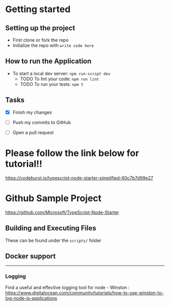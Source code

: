 
# Getting started

## Setting up the project
- First clone or fork the repo
- Initialize the repo with `write code here`

## How to run the Application
- To start a local dev server: `npm run-script dev`
    -  TODO To lint your code: `npm run lint`
    -  TODO To run your tests: `npm t`

## Tasks
- [x] Finish my changes
- [ ] Push my commits to GitHub
- [ ] Open a pull request


# Please follow the link below for tutorial!!
https://codeburst.io/typescript-node-starter-simplified-60c7b7d99e27
# Github Sample Project
https://github.com/Microsoft/TypeScript-Node-Starter

## Building and Executing Files
These can be found under the `scripts/` folder

## Docker support


----------------------------------------------------------------

### Logging
Find a useful and effective logging tool for node
    - Winston : https://www.digitalocean.com/community/tutorials/how-to-use-winston-to-log-node-js-applications
